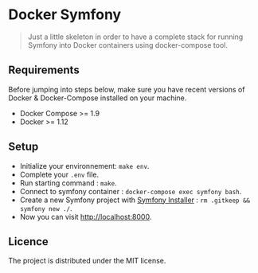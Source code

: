 # Docker Symfony
> Just a little skeleton in order to have a complete stack for running Symfony into Docker containers using docker-compose tool.

## Requirements
Before jumping into steps below, make sure you have recent versions of Docker & Docker-Compose installed on your machine.

* Docker Compose >= 1.9
* Docker >= 1.12

## Setup
* Initialize your environnement: ```make env```.
* Complete your ```.env``` file.
* Run starting command : ```make```.
* Connect to symfony container : ```docker-compose exec symfony bash```.
* Create a new Symfony project with [Symfony Installer](http://symfony.com/doc/current/setup.html#basing-your-project-on-a-specific-symfony-version) : ```rm .gitkeep && symfony new ./```.
* Now you can visit [http://localhost:8000](http://localhost:8000).

## Licence
The project is distributed under the MIT license.
